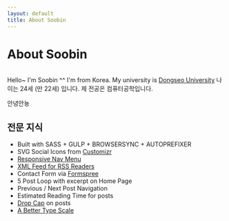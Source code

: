 ```yaml
---
layout: default
title: About Soobin
---
```


<div class="post">
	<h1 class="pageTitle">About Soobin</h1>
	<img src="{{ '/assets/img/soobin1.jpg' | prepend: site.baseurl }}" style="display:block; margin: auto;" alt="">
	<p class="intro">Hello~ I'm Soobin ^^ I'm from Korea. My university is <a href="http://www.dongseo.ac.kr/">Dongseo University</a> 나이는 24세 (만 22세) 입니다. 제 전공은 컴퓨터공학입니다.</p>
	<p>안녕안뇽</p>
	<h2>전문 지식</h2>
	<ul>
		<li>Built with SASS + GULP + BROWSERSYNC + AUTOPREFIXER</li>
  		<li>SVG Social Icons from <a href="http://customizr.net/icons/">Customizr</a></li>
  		<li><a href="http://responsive-nav.com/">Responsive Nav Menu</a></li>
  		<li><a href="https://github.com/snaptortoise/jekyll-rss-feeds">XML Feed for RSS Readers</a></li>
  		<li>Contact Form via <a href="http://formspree.io/">Formspree</a></li>
      <li>5 Post Loop with excerpt on Home Page</li>
  		<li>Previous / Next Post Navigation</li>
      <li>Estimated Reading Time for posts</li>
  		<li><a href="https://github.com/adobe-webplatform/dropcap.js">Drop Cap</a> on posts</li>
  		<li><a href="http://typecast.com/blog/a-more-modern-scale-for-web-typography">A Better Type Scale</a></li>
  	</ul>
</div>
